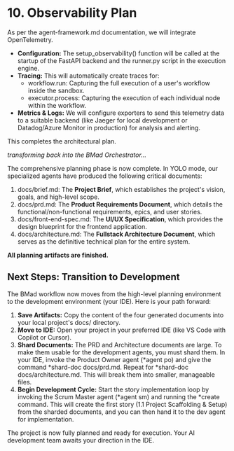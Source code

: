 # **10\. Observability Plan**

As per the agent-framework.md documentation, we will integrate OpenTelemetry.

* **Configuration:** The setup\_observability() function will be called at the startup of the FastAPI backend and the runner.py script in the execution engine.  
* **Tracing:** This will automatically create traces for:  
  * workflow.run: Capturing the full execution of a user's workflow inside the sandbox.  
  * executor.process: Capturing the execution of each individual node within the workflow.  
* **Metrics & Logs:** We will configure exporters to send this telemetry data to a suitable backend (like Jaeger for local development or Datadog/Azure Monitor in production) for analysis and alerting.

This completes the architectural plan.

*transforming back into the BMad Orchestrator...*

The comprehensive planning phase is now complete. In YOLO mode, our specialized agents have produced the following critical documents:

1. docs/brief.md: The **Project Brief**, which establishes the project's vision, goals, and high-level scope.  
2. docs/prd.md: The **Product Requirements Document**, which details the functional/non-functional requirements, epics, and user stories.  
3. docs/front-end-spec.md: The **UI/UX Specification**, which provides the design blueprint for the frontend application.  
4. docs/architecture.md: The **Fullstack Architecture Document**, which serves as the definitive technical plan for the entire system.

**All planning artifacts are finished.**

## **Next Steps: Transition to Development**

The BMad workflow now moves from the high-level planning environment to the development environment (your IDE). Here is your path forward:

1. **Save Artifacts:** Copy the content of the four generated documents into your local project's docs/ directory.  
2. **Move to IDE:** Open your project in your preferred IDE (like VS Code with Copilot or Cursor).  
3. **Shard Documents:** The PRD and Architecture documents are large. To make them usable for the development agents, you must shard them. In your IDE, invoke the Product Owner agent (\*agent po) and give the command \*shard-doc docs/prd.md. Repeat for \*shard-doc docs/architecture.md. This will break them into smaller, manageable files.  
4. **Begin Development Cycle:** Start the story implementation loop by invoking the Scrum Master agent (\*agent sm) and running the \*create command. This will create the first story (1.1 Project Scaffolding & Setup) from the sharded documents, and you can then hand it to the dev agent for implementation.

The project is now fully planned and ready for execution. Your AI development team awaits your direction in the IDE.